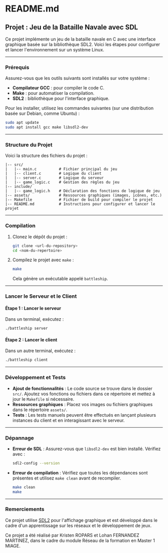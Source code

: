 # README.md

## Projet : Jeu de la Bataille Navale avec SDL

Ce projet implémente un jeu de la bataille navale en C avec une interface graphique basée sur la bibliothèque SDL2. Voici les étapes pour configurer et lancer l'environnement sur un système Linux.

---

### Prérequis

Assurez-vous que les outils suivants sont installés sur votre système :

- **Compilateur GCC** : pour compiler le code C.
- **Make** : pour automatiser la compilation.
- **SDL2** : bibliothèque pour l'interface graphique.

Pour les installer, utilisez les commandes suivantes (sur une distribution basée sur Debian, comme Ubuntu) :

```bash
sudo apt update
sudo apt install gcc make libsdl2-dev
```

---

### Structure du Projet

Voici la structure des fichiers du projet :

```
|-- src/
|   |-- main.c          # Fichier principal du jeu
|   |-- client.c        # Logique du client
|   |-- server.c        # Logique du serveur
|   |-- game_logic.c    # Gestion des règles du jeu
|-- include/
|   |-- game_logic.h    # Déclaration des fonctions de logique de jeu
|-- assets/             # Ressources graphiques (images, icônes, etc.)
|-- Makefile            # Fichier de build pour compiler le projet
|-- README.md           # Instructions pour configurer et lancer le projet
```

---

### Compilation

1. Clonez le dépôt du projet :
   ```bash
   git clone <url-du-repository>
   cd <nom-du-repertoire>
   ```

2. Compilez le projet avec `make` :
   ```bash
   make
   ```
   Cela génère un exécutable appelé `battleship`.

---

### Lancer le Serveur et le Client

#### Étape 1 : Lancer le serveur

Dans un terminal, exécutez :
```bash
./battleship server
```

#### Étape 2 : Lancer le client

Dans un autre terminal, exécutez :
```bash
./battleship client
```

---

### Développement et Tests

- **Ajout de fonctionnalités** : Le code source se trouve dans le dossier `src/`. Ajoutez vos fonctions ou fichiers dans ce répertoire et mettez à jour le `Makefile` si nécessaire.
- **Ressources graphiques** : Placez vos images ou fichiers graphiques dans le répertoire `assets/`.
- **Tests** : Les tests manuels peuvent être effectués en lançant plusieurs instances du client et en interagissant avec le serveur.

---

### Dépannage

- **Erreur de SDL** : Assurez-vous que `libsdl2-dev` est bien installé. Vérifiez avec :
  ```bash
  sdl2-config --version
  ```
- **Erreur de compilation** : Vérifiez que toutes les dépendances sont présentes et utilisez `make clean` avant de recompiler.
  ```bash
  make clean
  make
  ```

---

### Remerciements

Ce projet utilise [SDL2](https://www.libsdl.org/) pour l'affichage graphique et est développé dans le cadre d'un apprentissage sur les réseaux et le développement de jeux.

Ce projet a été réalisé par Kristen ROPARS et Lohan FERNANDEZ MARTINEZ, dans le cadre du module Réseau de la formation en Master 1 MIAGE.
